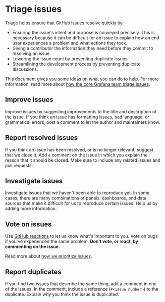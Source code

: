 # Triage issues

Triage helps ensure that GitHub issues resolve quickly by:

- Ensuring the issue's intent and purpose is conveyed precisely. This is necessary because it can be difficult for an issue to explain how an end user experiences a problem and what actions they took.
- Giving a contributor the information they need before they commit to resolving an issue.
- Lowering the issue count by preventing duplicate issues.
- Streamlining the development process by preventing duplicate discussions.

This document gives you some ideas on what you can do to help. For more information, read more about [how the core Grafana team triage issues](/contribute/ISSUE_TRIAGE.md).

## Improve issues

Improve issues by suggesting improvements to the title and description of the issue. If you think an issue has formatting issues, bad language, or grammatical errors, post a comment to let the author and maintainers know.

## Report resolved issues

If you think an issue has been resolved, or is no longer relevant, suggest that we close it. Add a comment on the issue in which you explain the reason that it should be closed. Make sure to include any related issues and pull requests.

## Investigate issues

Investigate issues that we haven't been able to reproduce yet. In some cases, there are many combinations of panels, dashboards, and data sources that make it difficult for us to reproduce certain issues. Help us by adding more information.

## Vote on issues

Use [GitHub reactions](https://github.blog/news-insights/product-news/add-reactions-to-pull-requests-issues-and-comments/) to let us know what's important to you. Vote on bugs if you've experienced the same problem. **Don't vote, or react, by commenting on the issue.**

Read more about [how we prioritize issues](/contribute/ISSUE_TRIAGE.md#4-prioritization-of-issues).

## Report duplicates

If you find two issues that describe the same thing, add a comment in one of the issues. In the comment, include a reference (`#<issue number>`) to the duplicate. Explain why you think the issue is duplicated.
